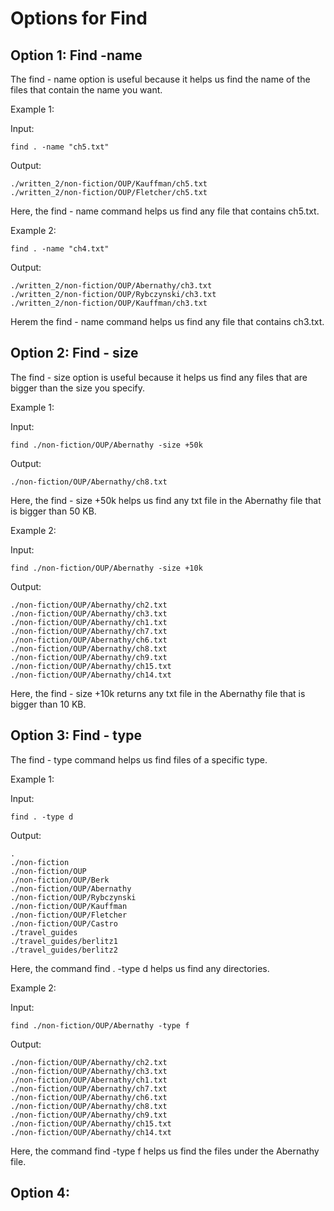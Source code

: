 # Options for Find

## Option 1: Find -name

The find - name option is useful because it helps us find the name of the files that contain the name you want.

Example 1: 

Input: 

```
find . -name "ch5.txt"
```

Output: 
```
./written_2/non-fiction/OUP/Kauffman/ch5.txt
./written_2/non-fiction/OUP/Fletcher/ch5.txt
```

Here, the find - name command helps us find any file that contains ch5.txt.

Example 2:

```
find . -name "ch4.txt"
```

Output:

```
./written_2/non-fiction/OUP/Abernathy/ch3.txt
./written_2/non-fiction/OUP/Rybczynski/ch3.txt
./written_2/non-fiction/OUP/Kauffman/ch3.txt
```

Herem the find - name command helps us find any file that contains ch3.txt.


## Option 2: Find - size

The find - size option is useful because it helps us find any files that are bigger than the size you specify.


Example 1:

Input:
```
find ./non-fiction/OUP/Abernathy -size +50k
```

Output:
```
./non-fiction/OUP/Abernathy/ch8.txt
```

Here, the find - size +50k helps us find any txt file in the Abernathy file that is bigger than 50 KB.

Example 2:

Input: 
```
find ./non-fiction/OUP/Abernathy -size +10k 
```

Output:
```
./non-fiction/OUP/Abernathy/ch2.txt
./non-fiction/OUP/Abernathy/ch3.txt
./non-fiction/OUP/Abernathy/ch1.txt
./non-fiction/OUP/Abernathy/ch7.txt
./non-fiction/OUP/Abernathy/ch6.txt
./non-fiction/OUP/Abernathy/ch8.txt
./non-fiction/OUP/Abernathy/ch9.txt
./non-fiction/OUP/Abernathy/ch15.txt
./non-fiction/OUP/Abernathy/ch14.txt
```

Here, the find - size +10k returns any txt file in the Abernathy file that is bigger than 10 KB.


## Option 3: Find - type

The find - type command helps us find files of a specific type.

Example 1:

Input: 
```
find . -type d 
```

Output: 
```
.
./non-fiction
./non-fiction/OUP
./non-fiction/OUP/Berk
./non-fiction/OUP/Abernathy
./non-fiction/OUP/Rybczynski
./non-fiction/OUP/Kauffman
./non-fiction/OUP/Fletcher
./non-fiction/OUP/Castro
./travel_guides
./travel_guides/berlitz1
./travel_guides/berlitz2
```

Here, the command find . -type d helps us find any directories.

Example 2: 

Input:
```
find ./non-fiction/OUP/Abernathy -type f
```

Output: 
```
./non-fiction/OUP/Abernathy/ch2.txt
./non-fiction/OUP/Abernathy/ch3.txt
./non-fiction/OUP/Abernathy/ch1.txt
./non-fiction/OUP/Abernathy/ch7.txt
./non-fiction/OUP/Abernathy/ch6.txt
./non-fiction/OUP/Abernathy/ch8.txt
./non-fiction/OUP/Abernathy/ch9.txt
./non-fiction/OUP/Abernathy/ch15.txt
./non-fiction/OUP/Abernathy/ch14.txt
```

Here, the command find -type f helps us find the files under the Abernathy file.

## Option 4: 
